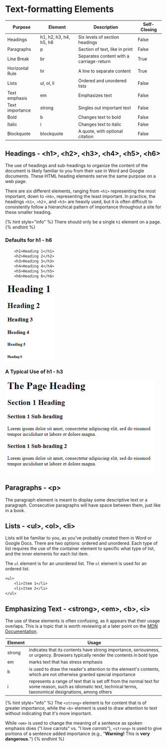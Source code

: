 # Text-formatting Elements

| Purpose         | Element                | Description                              | Self-Closing |
| --------------- | ---------------------- | ---------------------------------------- | ------------ |
| Headings        | h1, h2, h3, h4, h5, h6 | Six levels of section headings           | False        |
| Paragraphs      | p                      | Section of text, like in print           | False        |
| Line Break      | br                     | Separates content with a carriage-return | True         |
| Horizontal Rule | hr                     | A line to separate content               | True         |
| Lists           | ul, ol, li             | Ordered and unordered lists              | False        |
| Text emphasis   | em                     | Emphasizes text                          | False        |
| Text importance | strong                 | Singles out important text               | False        |
| Bold            | b                      | Changes text to bold                     | False        |
| Italic          | i                      | Changes text to italic                   | False        |
| Blockquote      | blockquote             | A quote, with optional citation          | False        |

## Headings - \<h1>, \<h2>, \<h3>, \<h4>, \<h5>, \<h6>

The use of headings and sub-headings to organize the content of the document is likely familiar to you from their use in Word and Google documents. These HTML heading elements serve the same purpose on a web page.

There are six different elements, ranging from `<h1>` representing the most important, down to `<h6>`, representing the least important. In practice, the headings `<h1>`, `<h2`>, and `<h3>` are heavily used, but it is often difficult to consistently follow a hierarchical pattern of importance throughout a site for these smaller heading.

{% hint style="info" %}
There should only be a single `h1` element on a page.
{% endhint %}

### Defaults for h1 - h6

```markup
    <h1>Heading 1</h1>
    <h2>Heading 2</h2>
    <h3>Heading 3</h3>
    <h4>Heading 4</h4>
    <h5>Heading 5</h5>
    <h6>Heading 6</h6>
```

![](<../../../.gitbook/assets/image (149).png>)

### A Typical Use of h1 - h3

![](<../../../.gitbook/assets/image (40).png>)

## Paragraphs - \<p>

The paragraph element is meant to display some descriptive text or a paragraph. Consecutive paragraphs will have space between them, just like in a book.

## Lists - \<ul>, \<ol>, \<li>

Lists will be familiar to you, as you've probably created them in Word or Google Docs. There are two options: ordered and unordered. Each type of list requires the use of the container element to specific what type of list, and the inner elements for each list item.

The `ul` element is for an unordered list. The `ol` element is used for an ordered list.

```markup
<ul>
    <li>Item 1</li>
    <li>Item 2</li>
</ul>
```

## Emphasizing Text - \<strong>, \<em>, \<b>, \<i>

The use of these elements is often confusing, as it appears that their usage overlaps. This is a topic that is worth reviewing at a later point on the [MDN Documentation](https://developer.mozilla.org/en-US/docs/Web/HTML/Element/strong#usage_notes).

| **Element** | **Usage**                                                                                                                                                        |
| ----------- | ---------------------------------------------------------------------------------------------------------------------------------------------------------------- |
| strong      | indicates that its contents have strong importance, seriousness, or urgency. Browsers typically render the contents in bold type                                 |
| em          | marks text that has stress emphasis                                                                                                                              |
| b           | is used to draw the reader's attention to the element's contents, which are not otherwise granted special importance                                             |
| i           | represents a range of text that is set off from the normal text for some reason, such as idiomatic text, technical terms, taxonomical designations, among others |

{% hint style="info" %}
The `<strong>` element is for content that is of greater importance, while the `<b>` element is used to draw attention to text without indicating that it's more important.

While `<em>` is used to change the meaning of a sentence as spoken emphasis does ("I _love_ carrots" vs. "I love _carrots_"), `<strong>` is used to give portions of a sentence added importance (e.g., "**Warning!** This is **very dangerous.**")
{% endhint %}
